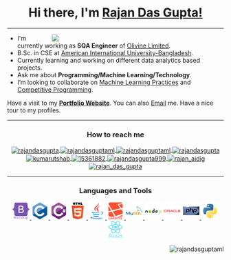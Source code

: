 # <h1 align="center"> Hi there, I'm [Rajan Das Gupta!](https://rajandasguptaml.github.io) </h1>

<hr>
<img align="right" width="400" src="https://github-readme-stats.vercel.app/api?username=rajandasguptaml&show_icons=true&theme=algolia"/>

- I'm currently working as **SQA Engineer** of <a href="https://www.olivineltd.com/">Olivine Limited</a>.
- B.Sc. in CSE at <a href="https://www.aiub.edu/">American International University-Bangladesh</a>.
- Currently learning and working on different data analytics based projects.
- Ask me about **Programming/Machine Learning/Technology**.
- I’m looking to collaborate on [Machine Learning Practices](https://github.com/rajandasguptaml/Machine-Learning-Practice) and [Competitive Programming](https://github.com/rajandasguptaml/Competitive-Programming).
<p>Have a visit to my <b><a href="https://rajandasguptaml.github.io/" target="_blank">Portfolio Website</a></b>. You can also <a href="https://en.gravatar.com/rajandasguptaml">Email</a> me. Have a nice tour to my profiles.</p>

<hr>
<h3 align="center">How to reach me</h3>
 <p align="center">
    <a href="https://linkedin.com/in/rajandasgupta" target="_blank"><img align="center" src="https://cdn.jsdelivr.net/npm/simple-icons@3.0.1/icons/linkedin.svg" alt="rajandasgupta" height="30" width="30" title='LinkedIn'/>
    </a>
    <a href="https://rajandasguptaml.medium.com/" target="_blank"><img align="center" src="https://cdn.jsdelivr.net/npm/simple-icons@3.0.1/icons/medium.svg" alt="rajandasguptaml" height="30" width="30" title='Medium'/>
    </a>
    <a href="https://www.kaggle.com/rajandasguptaml" target="_blank"><img align="center" src="https://cdn.jsdelivr.net/npm/simple-icons@3.0.1/icons/kaggle.svg" alt="rajandasguptaml" height="30" width="30" title='Kaggle'/>
    </a>
    <a href="https://codeforces.com/profile/rajandasgupta" target="_blank"><img align="center" src="https://cdn.jsdelivr.net/npm/simple-icons@3.0.1/icons/codeforces.svg" alt="rajandasgupta" height="30" width="30" title='Codeforces'/>
    </a>
    <a href="https://www.hackerearth.com/@rajandasgupta/" target="_blank"><img align="center" src="https://cdn.jsdelivr.net/npm/simple-icons@3.0.1/icons/hackerearth.svg" alt="kumarutshab" height="30" width="30" title='HackerEarth'/>
    </a> 
    <a href="https://stackoverflow.com/users/15361882/rajan-das-gupta?tab=profile"><img align="center" src="https://cdn.jsdelivr.net/npm/simple-icons@3.0.1/icons/stackoverflow.svg" alt="15361882" height="30" width="30" title='Stack Overflow'/>
    </a>
    <a href="https://facebook.com/rajandasguptaml" target="_blank"><img align="center" src="https://cdn.jsdelivr.net/npm/simple-icons@3.0.1/icons/facebook.svg" alt="rajandasgupta999" height="30" width="30" title='Facebook'/>
    </a>
    <a href="https://twitter.com/rajan_aidig" target="_blank"><img align="center" src="https://cdn.jsdelivr.net/npm/simple-icons@3.0.1/icons/twitter.svg" alt="rajan_aidig" height="30" width="30" title='Twitter'/>
    </a>
    <a href="https://instagram.com/rajan_das_gupta" target="_blank"><img align="center" src="https://cdn.jsdelivr.net/npm/simple-icons@3.0.1/icons/instagram.svg" alt="rajan_das_gupta" height="30" width="30" title='Instagram'/>
    </a>    
</p>

<hr>

<h3 align="center">Languages and Tools</h3>
<p align="center"> <a href="https://getbootstrap.com" target="_blank"> <img src="https://raw.githubusercontent.com/devicons/devicon/master/icons/bootstrap/bootstrap-plain-wordmark.svg" alt="bootstrap" width="40" height="40"/> </a> <a href="https://www.cprogramming.com/" target="_blank"> <img src="https://raw.githubusercontent.com/devicons/devicon/master/icons/c/c-original.svg" alt="c" width="40" height="40"/> </a> <a href="https://www.w3schools.com/cs/" target="_blank"> <img src="https://raw.githubusercontent.com/devicons/devicon/master/icons/csharp/csharp-original.svg" alt="csharp" width="40" height="40"/> </a> <a href="https://www.w3.org/html/" target="_blank"> <img src="https://raw.githubusercontent.com/devicons/devicon/master/icons/html5/html5-original-wordmark.svg" alt="html5" width="40" height="40"/> </a> <a href="https://www.java.com" target="_blank"> <img src="https://raw.githubusercontent.com/devicons/devicon/master/icons/java/java-original.svg" alt="java" width="40" height="40"/> </a> <a href="https://laravel.com/" target="_blank"> <img src="https://raw.githubusercontent.com/devicons/devicon/master/icons/laravel/laravel-plain-wordmark.svg" alt="laravel" width="40" height="40"/> </a><a href="https://www.mysql.com/" target="_blank"> <img src="https://raw.githubusercontent.com/devicons/devicon/master/icons/mysql/mysql-original-wordmark.svg" alt="mysql" width="40" height="40"/> </a> <a href="https://nodejs.org" target="_blank"> <img src="https://raw.githubusercontent.com/devicons/devicon/master/icons/nodejs/nodejs-original-wordmark.svg" alt="nodejs" width="40" height="40"/> </a> <a href="https://www.oracle.com/" target="_blank"> <img src="https://raw.githubusercontent.com/devicons/devicon/master/icons/oracle/oracle-original.svg" alt="oracle" width="40" height="40"/> </a> <a href="https://www.php.net" target="_blank"> <img src="https://raw.githubusercontent.com/devicons/devicon/master/icons/php/php-original.svg" alt="php" width="40" height="40"/> </a> <a href="https://www.python.org" target="_blank"> <img src="https://raw.githubusercontent.com/devicons/devicon/master/icons/python/python-original.svg" alt="python" width="40" height="40"/> </a> <a href="https://reactjs.org/" target="_blank"> <img src="https://raw.githubusercontent.com/devicons/devicon/master/icons/react/react-original-wordmark.svg" alt="react" width="40" height="40"/> </a> </p>

<p align="left">
    <img align='right' src="https://komarev.com/ghpvc/?username=rajandasguptaml" alt="rajandasguptaml" /> </p>

<!-- [![Top Langs](https://github-readme-stats.vercel.app/api/top-langs/?username=rajandasguptaml)](https://github.com/rajandasguptaml/github-readme-stats) -->
